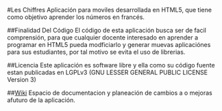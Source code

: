 #Les Chiffres
Aplicación para moviles desarrollada en HTML5, que tiene como objetivo aprender los números en francés.

##Finalidad Del Código
El código de esta aplicación busca ser de facil comprensión, para que cualquier docente interesado en aprender a programar en HTML5 pueda modficiarlo y generar muevas aplicaciónes para sus estudiantes, por tal motivo se evita el uso de librerias.

##Licencia
Este aplicación es software libre y ella como su código fuente estan publicadas en LGPLv3 (GNU LESSER GENERAL PUBLIC LICENSE Version 3)

##[Wiki](https://github.com/MoiRouhs/les-chiffres/wiki) 
Espacio de documentacion y planeación de cambios a o mejoras afuturo de la aplicación.
